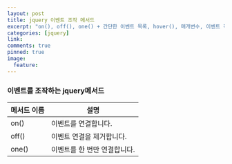 ```yaml
---
layout: post
title: jquery 이벤트 조작 메서드
excerpt: "on(), off(), one() + 간단한 이벤트 목록, hover(), 매개변수, 이벤트 객체 속성, 마우스/키보드/윈도우 이벤트, 입력양식 이벤트, 화살표 함수 "
categories: [jquery]
link:
comments: true
pinned: true
image:
  feature:
---
```


### 이벤트를 조작하는 jquery메서드

메서드 이름 | 설명
---|---
on()|이벤트를 연결합니다.
off()|이벤트 연결을 제거합니다.
one()|이벤트를 한 번만 연결합니다.
